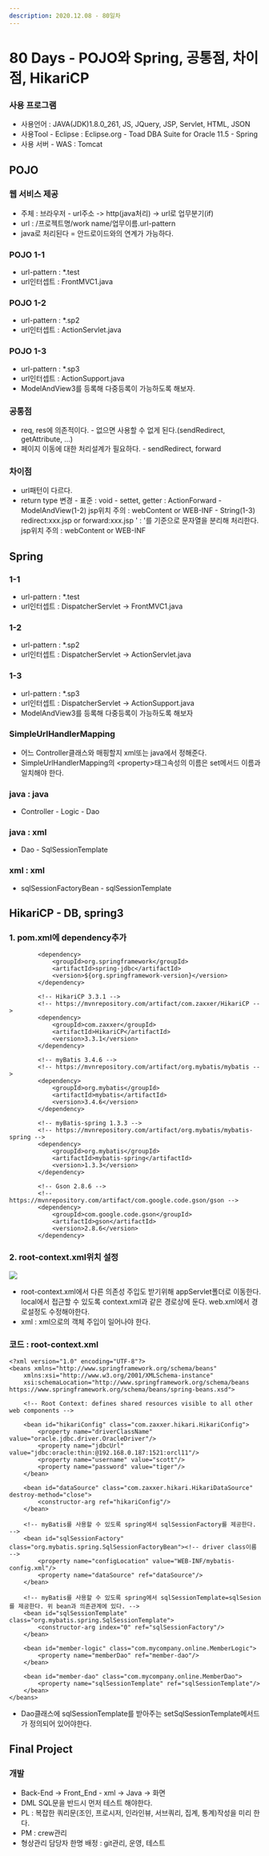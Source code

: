 ```yaml
---
description: 2020.12.08 - 80일차
---
```


# 80 Days - POJO와 Spring, 공통점, 차이점, HikariCP

### 사용 프로그램

* 사용언어 : JAVA\(JDK\)1.8.0\_261, JS, JQuery, JSP, Servlet, HTML, JSON
* 사용Tool  - Eclipse : Eclipse.org - Toad DBA Suite for Oracle 11.5 - Spring
* 사용 서버 - WAS : Tomcat

## POJO

### 웹 서비스 제공

* 주체 : 브라우저 - url주소 -&gt; http\(java처리\) -&gt; url로 업무분기\(if\)
* url : /프로젝트명/work name/업무이름.url-pattern
* java로 처리된다 = 안드로이드와의 연계가 가능하다.

### POJO 1-1

* url-pattern : \*.test
* url인터셉트 : FrontMVC1.java

### POJO 1-2

* url-pattern : \*.sp2
* url인터셉트 :  ActionServlet.java

### POJO 1-3

* url-pattern : \*.sp3
* url인터셉트 : ActionSupport.java
* ModelAndView3를 등록해 다중등록이 가능하도록 해보자.

### 공통점

* req, res에 의존적이다. - 없으면 사용할 수 없게 된다.\(sendRedirect, getAttribute, ...\)
* 페이지 이동에 대한 처리설계가 필요하다. - sendRedirect, forward

### 차이점

* url패턴이 다르다.
* return type 변경 - 표준 : void - settet, getter : ActionForward - ModelAndView\(1-2\)   jsp위치 주의 : webContent or WEB-INF - String\(1-3\)   redirect:xxx.jsp or forward:xxx.jsp   ' : '를 기준으로 문자열을 분리해 처리한다.   jsp위치 주의 : webContent or WEB-INF

## Spring

### 1-1

* url-pattern : \*.test
* url인터셉트 : DispatcherServlet -&gt; FrontMVC1.java

### 1-2

* url-pattern : \*.sp2
* url인터셉트 : DispatcherServlet -&gt; ActionServlet.java

### 1-3

* url-pattern : \*.sp3
* url인터셉트 : DispatcherServlet -&gt; ActionSupport.java
* ModelAndView3를 등록해 다중등록이 가능하도록 해보자

### SimpleUrlHandlerMapping

* 어느 Controller클래스와 매핑할지 xml또는 java에서 정해준다.
* SimpleUrlHandlerMapping의 &lt;property&gt;태그속성의 이름은 set메서드 이름과 일치해야 한다.

### java : java

* Controller - Logic - Dao

### java : xml

* Dao - SqlSessionTemplate

### xml : xml

* sqlSessionFactoryBean - sqlSessionTemplate

## HikariCP - DB, spring3

### 1. pom.xml에 dependency추가

```markup
		<dependency>
			<groupId>org.springframework</groupId>
			<artifactId>spring-jdbc</artifactId>
			<version>${org.springframework-version}</version>
		</dependency>
		
		<!-- HikariCP 3.3.1 -->
		<!-- https://mvnrepository.com/artifact/com.zaxxer/HikariCP -->
		<dependency>
		    <groupId>com.zaxxer</groupId>
		    <artifactId>HikariCP</artifactId>
		    <version>3.3.1</version>
		</dependency>
		
		<!-- myBatis 3.4.6 -->
		<!-- https://mvnrepository.com/artifact/org.mybatis/mybatis -->
		<dependency>
		    <groupId>org.mybatis</groupId>
		    <artifactId>mybatis</artifactId>
		    <version>3.4.6</version>
		</dependency>
		
		<!-- myBatis-spring 1.3.3 -->
		<!-- https://mvnrepository.com/artifact/org.mybatis/mybatis-spring -->
		<dependency>
		    <groupId>org.mybatis</groupId>
		    <artifactId>mybatis-spring</artifactId>
		    <version>1.3.3</version>
		</dependency>
		
		<!-- Gson 2.8.6 -->
		<!-- https://mvnrepository.com/artifact/com.google.code.gson/gson -->
		<dependency>
		    <groupId>com.google.code.gson</groupId>
		    <artifactId>gson</artifactId>
		    <version>2.8.6</version>
		</dependency>
```

### 2. root-context.xml위치 설정

![](../../.gitbook/assets/xml-.png)

* root-context.xml에서 다른 의존성 주입도 받기위해 appServlet폴더로 이동한다. local에서 접근할 수 있도록 context.xml과 같은 경로상에 둔다. web.xml에서 경로설정도 수정해야한다.
* xml : xml으로의 객체 주입이 일어나야 한다.

### 코드 : root-context.xml

```markup
<?xml version="1.0" encoding="UTF-8"?>
<beans xmlns="http://www.springframework.org/schema/beans"
	xmlns:xsi="http://www.w3.org/2001/XMLSchema-instance"
	xsi:schemaLocation="http://www.springframework.org/schema/beans https://www.springframework.org/schema/beans/spring-beans.xsd">
	
	<!-- Root Context: defines shared resources visible to all other web components -->
	
	<bean id="hikariConfig" class="com.zaxxer.hikari.HikariConfig">
		<property name="driverClassName" value="oracle.jdbc.driver.OracleDriver"/>
		<property name="jdbcUrl" value="jdbc:oracle:thin:@192.168.0.187:1521:orcl11"/>
		<property name="username" value="scott"/>
		<property name="password" value="tiger"/>
	</bean>
	
	<bean id="dataSource" class="com.zaxxer.hikari.HikariDataSource" destroy-method="close">
		<constructor-arg ref="hikariConfig"/>	
	</bean>
	
	<!-- myBatis를 사용할 수 있도록 spring에서 sqlSessionFactory를 제공한다. -->
	<bean id="sqlSessionFactory" class="org.mybatis.spring.SqlSessionFactoryBean"><!-- driver class이름 -->
		<property name="configLocation" value="WEB-INF/mybatis-config.xml"/>
		<property name="dataSource" ref="dataSource"/>
	</bean>
	
	<!-- myBatis를 사용할 수 있도록 spring에서 sqlSessionTemplate=sqlSesion를 제공한다. 위 bean과 의존관계에 있다. -->
	<bean id="sqlSessionTemplate" class="org.mybatis.spring.SqlSessionTemplate">
		<constructor-arg index="0" ref="sqlSessionFactory"/>
	</bean>
	
	<bean id="member-logic" class="com.mycompany.online.MemberLogic">
		<property name="memberDao" ref="member-dao"/>
	</bean>
	
	<bean id="member-dao" class="com.mycompany.online.MemberDao">
		<property name="sqlSessionTemplate" ref="sqlSessionTemplate"/>
	</bean>	
</beans>
```

* Dao클래스에 sqlSessionTemplate를 받아주는 setSqlSessionTemplate메서드가 정의되어 있어야한다.

## Final Project

### 개발

* Back-End -&gt; Front\_End - xml -&gt; Java -&gt; 화면
* DML SQL문을 반드시 먼저 테스트 해야한다.
* PL : 복잡한 쿼리문\(조인, 프로시저, 인라인뷰, 서브쿼리, 집계, 통계\)작성을 미리 한다.
* PM : crew관리
* 형상관리 담당자 한명 배정 : git관리, 운영, 테스트

